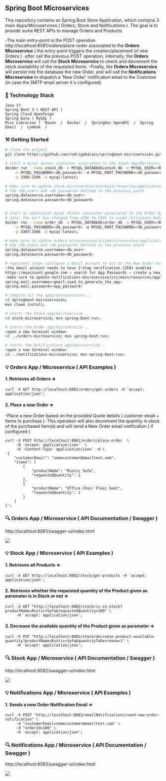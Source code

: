 ## Spring Boot Microservices
This repository contains an Spring Boot Store Application, which contains 3 main Apps/Microservices ( Orders, Stock and Notifications ).
The goal is to provide some REST APIs to manage Orders and Products.

-The main entry-point is the POST operation http://localhost:8081/orders/place-order associated to the **Orders Microservice** ( the
entry-point triggers the creation/placement of new Orders )
-after call the previous POST operation, internally, the **Orders Microservice** will call the **Stock Microservice** to check 
and decrement the stock availability of the requested Items.
-Finally, the **Orders Microservice** will persist into the database the new Order, and will call the **Notifications Microservice** to
dispatch  a 'New Order' notification email to the Customer (in case the SMTP email server it´s configured)


### 🔧 Technology Stack

```
Java 17
Spring Boot 3 ( REST API )
Spring Cloud OpenFeign
Spring Data ( MySQL )
Misc Libraries (  Maven  /  Docker  /  SpringDoc OpenAPI  /  Spring Email  /  Lombok  )
```

### ⚒️ Getting Started

```bash
# clone the project
git clone https://github.com/rodrigobalazs/springboot-microservices.git;

# start a mysql docker container associated to the Stock App/Microservice
docker run --name stock_db -e MYSQL_DATABASE=stock_db -e MYSQL_USER=<db_user> \
    -e MYSQL_PASSWORD=<db_password> -e MYSQL_ROOT_PASSWORD=<db_password> \
    -p 3306:3306 -d mysql:latest;

# make sure to update stock-microservice/src/main/resources/application.properties with
# the <db_user> and <db_password> defined in the previous point
spring.datasource.username=<db_user>
spring.datasource.password=<db_password>


# start an additional mysql docker container associated to the Order App/Microservice
# note: the port has changed from 3306 to 3307 to avoid collisions between the docker DB containers
docker run --name order_db -e MYSQL_DATABASE=order_db -e MYSQL_USER=<db_user> \
    -e MYSQL_PASSWORD=<db_password> -e MYSQL_ROOT_PASSWORD=<db_password> \
    -p 3307:3306 -d mysql:latest;

# make sure to update orders-microservice/src/main/resources/application.properties with
# the <db_user> and <db_password> defined in the previous point
spring.datasource.username=<db_user>
spring.datasource.password=<db_password>

# <optional step> configure a Gmail account to act as the New Order notification email SMTP server =>
-the Gmail account needs to have 2-Step verification (2FA) enabled
https://myaccount.google.com > search for App Passwords > create a new app "store_app" > copy the value of the generated <app_password>
-make sure to update notifications-microservice/src/main/resources/application.properties with =>
spring.mail.username=<gmail_used_to_generate_the_app>
spring.mail.password=<app_password>

# compile all the apps/microservices ..
cd springboot-microservices;
mvn clean install;

# starts the Stock app/microservice ..
cd stock-microservice; mvn spring-boot:run;

# starts the Order app/microservice ..
<open a new terminal window>
cd ../orders-microservice; mvn spring-boot:run;

# starts the Notifications app/microservice ..
<open a new terminal window>
cd ../notifications-microservice; mvn spring-boot:run;
```



### 💡 Orders App / Microservice ( API Examples )

#### 1. Retrieves all Orders =>
```
curl -X GET http://localhost:8081/orders/get-orders -H 'accept: application/json';
```

#### 2. Place a new Order =>

-Place a new Order based on the provided Quote details ( customer email + Items to purchase ).  This operation will also
decrement the quantity in stock of the purchased Item(s) and will send a New Order email notification ( if configured )
```
curl -X POST http://localhost:8081/orders/place-order  \
     -H 'accept: application/json'  \
     -H 'Content-Type: application/json' -d \
'{
    "customerEmail": "somecustomer@emailtest.com",
    "items": [
        {
            "productName": "Rustic Sofa",
            "requestedQuantity": 2
        },
        {
            "productName": "Office Chair Flexi Seat",
            "requestedQuantity": 1
        }
    ]
}';
```



### 🔍 Orders App / Microservice ( API Documentation / Swagger )

http://localhost:8081/swagger-ui/index.html

![](https://github.com/rodrigobalazs/springboot-microservices/tree/main/orders-microservice/src/main/resources/static/orders_app_swagger.png)



### 💡 Stock App / Microservice ( API Examples )

#### 1. Retrieves all Products =>
```
curl -X GET http://localhost:8082/stock/get-products -H 'accept: application/json';
```

#### 2. Retrieves whether the requested quantity of the Product given as parameter is in Stock or not =>
```
curl -X GET "http://localhost:8082/stock/is-in-stock?productName=Rustic+Sofa&requestedQuantity=100" \
     -H 'accept: application/json';
```

#### 3. Decrease the available quantity of the Product given as parameter =>
```
curl -X PUT "http://localhost:8082/stock/decrease-product-available-quantity?productName=Rustic+Sofa&quantityToDecrease=1" \
     -H 'accept: application/json';
```




### 🔍 Stock App / Microservice ( API Documentation / Swagger )

http://localhost:8082/swagger-ui/index.html

![](https://github.com/rodrigobalazs/springboot-microservices/tree/main/stock-microservice/src/main/resources/static/stock_app_swagger.png)

### 💡 Notifications App / Microservice ( API Examples )

#### 1. Sends a new Order Notification Email =>
```
curl -X POST "http://localhost:8083/emailNotifications/send-new-order-notification" \
     -d "customerEmail=somecustomer@emailtest.com" \
     -d "orderId=100" \
     -H 'accept: application/json';
```

### 🔍 Notifications App / Microservice ( API Documentation / Swagger )

http://localhost:8083/swagger-ui/index.html

![](https://github.com/rodrigobalazs/springboot-microservices/tree/main/notifications-microservice/src/main/resources/static/notifications_app_swagger.png)
